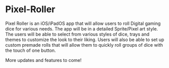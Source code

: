# Pixel-Roller
Pixel Roller is an iOS/iPadOS app that will allow users to roll Digital gaming dice for various needs. The app will be in a detailed Sprite/Pixel art style. The users will be able to select from various styles of dice, trays and themes to customize the look to their liking. Users will also be able to set up custom premade rolls that will allow them to quickly roll groups of dice with the touch of one button. 

More updates and features to come!
